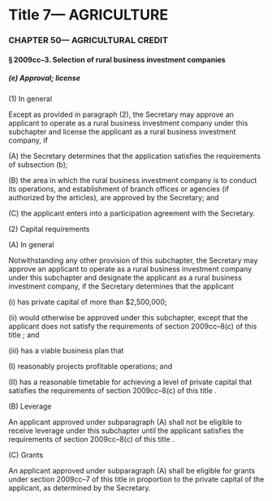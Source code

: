 
# Title 7— AGRICULTURE
### CHAPTER 50— AGRICULTURAL CREDIT
#### § 2009cc–3. Selection of rural business investment companies
##### (e) Approval; license

(1) In general

Except as provided in paragraph (2), the Secretary may approve an applicant to operate as a rural business investment company under this subchapter and license the applicant as a rural business investment company, if

(A) the Secretary determines that the application satisfies the requirements of subsection (b);

(B) the area in which the rural business investment company is to conduct its operations, and establishment of branch offices or agencies (if authorized by the articles), are approved by the Secretary; and

(C) the applicant enters into a participation agreement with the Secretary.

(2) Capital requirements

(A) In general

Notwithstanding any other provision of this subchapter, the Secretary may approve an applicant to operate as a rural business investment company under this subchapter and designate the applicant as a rural business investment company, if the Secretary determines that the applicant

(i) has private capital of more than $2,500,000;

(ii) would otherwise be approved under this subchapter, except that the applicant does not satisfy the requirements of section 2009cc–8(c) of this title ; and

(iii) has a viable business plan that

(I) reasonably projects profitable operations; and

(II) has a reasonable timetable for achieving a level of private capital that satisfies the requirements of section 2009cc–8(c) of this title .

(B) Leverage

An applicant approved under subparagraph (A) shall not be eligible to receive leverage under this subchapter until the applicant satisfies the requirements of section 2009cc–8(c) of this title .

(C) Grants

An applicant approved under subparagraph (A) shall be eligible for grants under section 2009cc–7 of this title in proportion to the private capital of the applicant, as determined by the Secretary.
